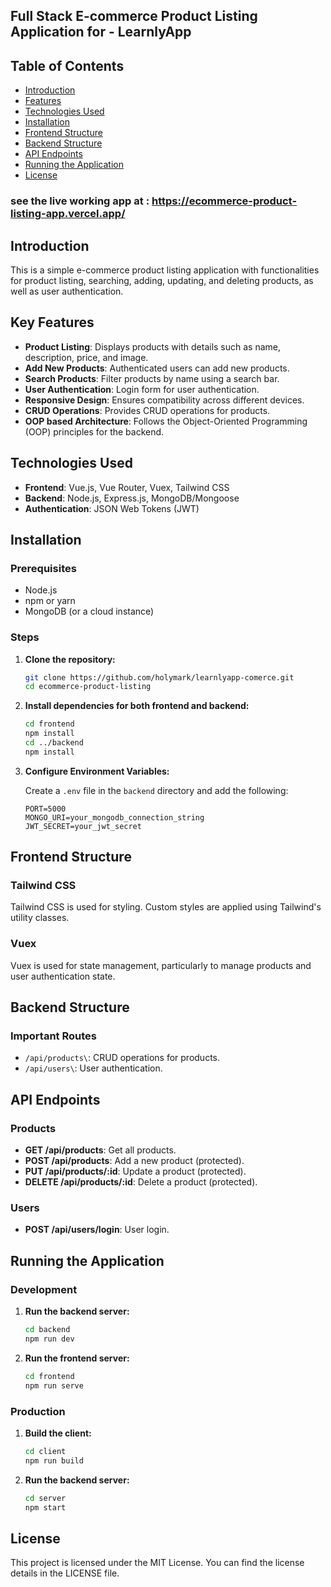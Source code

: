 ## Full Stack E-commerce Product Listing Application for - LearnlyApp

## Table of Contents
- [Introduction](#introduction)
- [Features](#key-features)
- [Technologies Used](#technologies-used)
- [Installation](#installation)
- [Frontend Structure](#frontend-structure)
- [Backend Structure](#backend-structure)
- [API Endpoints](#api-endpoints)
- [Running the Application](#running-the-application)
- [License](#license)

### see the live working app at : https://ecommerce-product-listing-app.vercel.app/

## Introduction

This is a simple e-commerce product listing application with functionalities for product listing, searching, adding, updating, and deleting products, as well as user authentication.

## Key Features

- **Product Listing**: Displays products with details such as name, description, price, and image.
- **Add New Products**: Authenticated users can add new products.
- **Search Products**: Filter products by name using a search bar.
- **User Authentication**: Login form for user authentication.
- **Responsive Design**: Ensures compatibility across different devices.
- **CRUD Operations**: Provides CRUD operations for products.
- **OOP based Architecture**: Follows the Object-Oriented Programming (OOP) principles for the backend.

## Technologies Used

- **Frontend**: Vue.js, Vue Router, Vuex, Tailwind CSS
- **Backend**: Node.js, Express.js, MongoDB/Mongoose
- **Authentication**: JSON Web Tokens (JWT)

## Installation

### Prerequisites

- Node.js
- npm or yarn
- MongoDB (or a cloud instance)

### Steps

1. **Clone the repository:**
   ```sh
   git clone https://github.com/holymark/learnlyapp-comerce.git
   cd ecommerce-product-listing
   ```

2. **Install dependencies for both frontend and backend:**
   ```sh
   cd frontend
   npm install
   cd ../backend
   npm install
   ```

3. **Configure Environment Variables:**

   Create a `.env` file in the `backend` directory and add the following:
   ```env
   PORT=5000
   MONGO_URI=your_mongodb_connection_string
   JWT_SECRET=your_jwt_secret
   ```

## Frontend Structure


### Tailwind CSS

Tailwind CSS is used for styling. Custom styles are applied using Tailwind's utility classes.

### Vuex

Vuex is used for state management, particularly to manage products and user authentication state.

## Backend Structure

### Important Routes

- `/api/products\`: CRUD operations for products.
- `/api/users\`: User authentication.

## API Endpoints

### Products

- **GET /api/products**: Get all products.
- **POST /api/products**: Add a new product (protected).
- **PUT /api/products/:id**: Update a product (protected).
- **DELETE /api/products/:id**: Delete a product (protected).

### Users

- **POST /api/users/login**: User login.

## Running the Application

### Development

1. **Run the backend server:**
   ```sh
   cd backend
   npm run dev
   ```

2. **Run the frontend server:**
   ```sh
   cd frontend
   npm run serve
   ```

### Production

1. **Build the client:**
   ```sh
   cd client
   npm run build
   ```

2. **Run the backend server:**
   ```sh
   cd server
   npm start
   ```

## License

This project is licensed under the MIT License. You can find the license details in the LICENSE file.